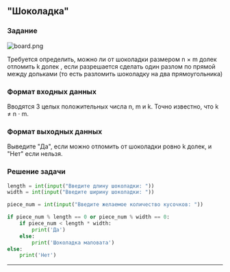 ## "Шоколадка"

### Задание

![board.png](img/chocolat_lines.png)

Требуется определить, можно ли от шоколадки размером n × m долек отломить k долек , если разрешается сделать один разлом
по прямой между дольками (то есть разломить шоколадку на два прямоугольника)

### Формат входных данных

Вводятся 3 целых положительных числа n, m и k. Точно известно, что k ≠ n ⋅ m.

### Формат выходных данных

Выведите "Да", если можно отломить от шоколадки ровно k долек, и "Нет" если нельзя.

### Решение задачи

```python
length = int(input("Введите длину шоколадки: "))
width = int(input("Введите ширину шоколадки: "))

piece_num = int(input("Введите желаемое количество кусочков: "))

if piece_num % length == 0 or piece_num % width == 0:
    if piece_num < length * width:
        print('Да')
    else:
        print('Шоколадка маловата')
else:
    print('Нет')
```

---

